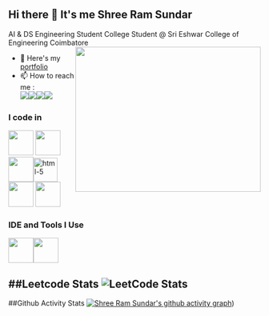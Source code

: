 ## Hi there 👋 It's me Shree Ram Sundar

AI & DS Engineering Student
College Student @ Sri Eshwar College of Engineering Coimbatore
<img align="right" width="370" height="290" src="https://i.pinimg.com/originals/47/f0/34/47f0342cec72b800463bf003eac1257e.gif">
- 🔭 Here's my [portfolio](https://shreeramsundarportfolio.netlify.app/)                                                 
- 📫 How to reach me :
<br /> [<img src="https://img.shields.io/badge/Twitter-1DA1F2?style=for-the-badge&logo=twitter&logoColor=white" />](https://twitter.com/Shreeram_Sundar)[<img src="https://img.shields.io/badge/LinkedIn-0077B5?style=for-the-badge&logo=linkedin&logoColor=white" />](https://www.linkedin.com/in/shreeramsundar6/)[<img src="https://img.shields.io/badge/Facebook-1877F2?style=for-the-badge&logo=facebook&logoColor=white" />](https://www.facebook.com/shree.r.sundar)[<img src="https://img.shields.io/badge/Instagram-E4405F?style=for-the-badge&logo=instagram&logoColor=white" />](https://www.instagram.com/shree_ram_sundar/)

### I code in
<img height="50" width="50" src="https://img.icons8.com/color/48/000000/python.png" /> <img height="50" width="50" src="https://img.icons8.com/color/48/000000/c-programming.png" /> <img height="50" width="50" src="https://img.icons8.com/color/48/000000/c-plus-plus-logo.png" /><img width="48" height="48" src="https://img.icons8.com/fluency/48/html-5.png" alt="html-5"/><img height="50" width="50" src="https://img.icons8.com/color/48/000000/css3.png" />
<img height="50" width="50" src="https://img.icons8.com/color/48/000000/javascript.png"/>

### IDE and Tools I Use
<img height="50" width="50" src="https://img.icons8.com/color/48/000000/visual-studio-code-2019.png"/><img height="50" src="https://img.shields.io/badge/Netlify-00C7B7?style=for-the-badge&logo=netlify&logoColor=white"/> 

##Leetcode Stats
![LeetCode Stats](https://leetcard.jacoblin.cool/Shreeram-2706?theme=dark&font=Outfit&ext=contest)
---
##Github Activity Stats
[![Shree Ram Sundar's github activity graph](https://github-readme-activity-graph.vercel.app/graph?username=shreeramsundart&bg_color=000000&color=62fe7c&line=299721&point=cae8cc&area=true&hide_border=true)](https://github.com/ashutosh00710/github-readme-activity-graph))


